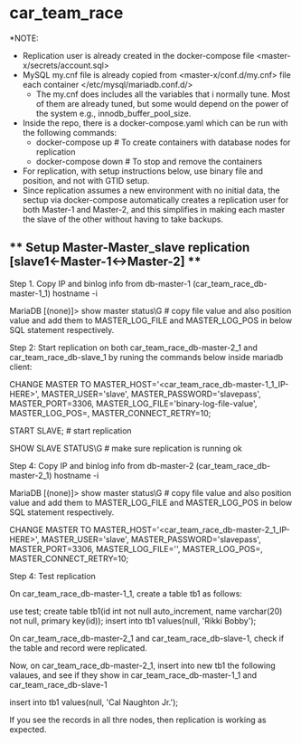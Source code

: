 # car_team_race

*NOTE: 
 - Replication user is already created in the docker-compose file <master-x/secrets/account.sql>
 - MySQL my.cnf file is already copied from <master-x/conf.d/my.cnf> file each container </etc/mysql/mariadb.conf.d/>
     - The my.cnf does includes all the variables that i normally tune. Most of them are already tuned, but some would depend on the power of the system e.g., innodb_buffer_pool_size.  
 - Inside the repo, there is a docker-compose.yaml which can be run with the following commands:
     - docker-compose up     # To create containers with database nodes for replication
     - docker-compose down   # To stop and remove the containers
 - For replication, with setup instructions below, use binary file and position, and not with GTID setup.   
 - Since replication assumes a new environment with no initial data, the sectup via docker-compose automatically creates a replication user for both Master-1 and Master-2, and this simplifies in making each master the slave of the other without having to take backups.


## ** Setup Master-Master_slave replication [slave1<-Master-1<->Master-2] **

Step 1. Copy IP and binlog info from db-master-1 (car_team_race_db-master-1_1)
hostname -i

MariaDB [(none)]> show master status\G    # copy file value and also position value and add them to MASTER_LOG_FILE and MASTER_LOG_POS in below SQL statement respectively.


Step 2: Start replication on both car_team_race_db-master-2_1 and car_team_race_db-slave_1 by runing the commands below inside mariadb client:

CHANGE MASTER TO
MASTER_HOST='<car_team_race_db-master-1_1_IP-HERE>',
MASTER_USER='slave',
MASTER_PASSWORD='slavepass',
MASTER_PORT=3306,
MASTER_LOG_FILE='binary-log-file-value',
MASTER_LOG_POS=<binary-log-position>,
MASTER_CONNECT_RETRY=10;

START SLAVE;                 # start replication

SHOW SLAVE STATUS\G          # make sure replication is running ok


Step 4: Copy IP and binlog info from db-master-2 (car_team_race_db-master-2_1)
hostname -i

MariaDB [(none)]> show master status\G    # copy file value and also position value and add them to MASTER_LOG_FILE and MASTER_LOG_POS in below SQL statement respectively.

CHANGE MASTER TO
MASTER_HOST='<car_team_race_db-master-2_1_IP-HERE>',
MASTER_USER='slave',
MASTER_PASSWORD='slavepass',
MASTER_PORT=3306,
MASTER_LOG_FILE='<binary-log-file-value>',
MASTER_LOG_POS=<binary-log-position>,
MASTER_CONNECT_RETRY=10;


Step 4: Test replication 

On car_team_race_db-master-1_1, create a table tb1 as follows:

use test;
create table tb1(id int not null auto_increment, name varchar(20) not null, primary key(id));
insert into tb1 values(null, 'Rikki Bobby');

On car_team_race_db-master-2_1 and car_team_race_db-slave-1, check if the table and record were replicated.

Now, on car_team_race_db-master-2_1, insert into new tb1 the following valaues, and see if they show in car_team_race_db-master-1_1 and car_team_race_db-slave-1

insert into tb1 values(null, 'Cal Naughton Jr.');

If you see the records in all thre nodes, then replication is working as expected.
